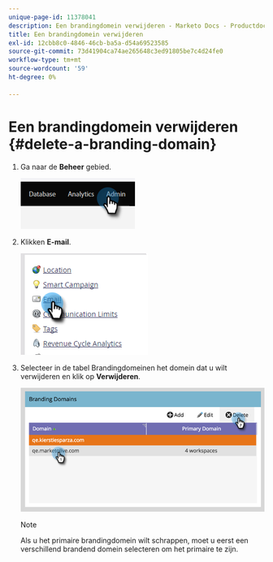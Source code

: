 ```yaml
---
unique-page-id: 11378041
description: Een brandingdomein verwijderen - Marketo Docs - Productdocumentatie
title: Een brandingdomein verwijderen
exl-id: 12cbb8c0-4846-46cb-ba5a-d54a69523585
source-git-commit: 73d41904ca74ae265648c3ed91805be7c4d24fe0
workflow-type: tm+mt
source-wordcount: '59'
ht-degree: 0%

---
```


# Een brandingdomein verwijderen {#delete-a-branding-domain}

1. Ga naar de **Beheer** gebied.

   ![](assets/delete-a-branding-domain-1.png)

1. Klikken **E-mail**.

   ![](assets/delete-a-branding-domain-2.png)

1. Selecteer in de tabel Brandingdomeinen het domein dat u wilt verwijderen en klik op **Verwijderen**.

   ![](assets/delete-a-branding-domain-3.png)

   >[!NOTE]
   >
   >Als u het primaire brandingdomein wilt schrappen, moet u eerst een verschillend brandend domein selecteren om het primaire te zijn.
